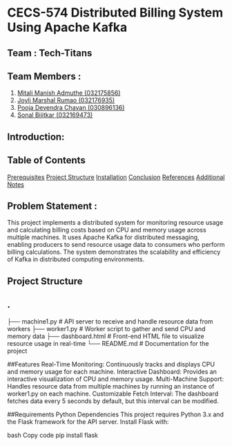 # CECS-574 Distributed Billing System Using Apache Kafka

## Team : Tech-Titans

## Team Members :

  1. [Mitali Manish Admuthe (032175856)](https://github.com/Mma5901)
  2. [Joyli Marshal Rumao (032176935)](https://github.com/joyli-25)
  3. [Pooja Devendra Chavan (030896136)](https://github.com/pooja240599)
  4. [Sonal Bijitkar (032169473)](https://github.com/so-bit)

## Introduction:

## Table of Contents
[Prerequisites](#Prerequisites)
[Project Structure](#Project_Structure)
[Installation](#Installation)
[Conclusion](#Conclusion)
[References](#References)
[Additional Notes](#Additional_Notes)

## Problem Statement :
This project implements a distributed system for monitoring resource usage and calculating billing costs based on CPU and memory usage across multiple machines. It uses Apache Kafka for distributed messaging, enabling producers to send resource usage data to consumers who perform billing calculations. The system demonstrates the scalability and efficiency of Kafka in distributed computing environments.

## Project Structure
## .
├── machine1.py        # API server to receive and handle resource data from workers
├── worker1.py         # Worker script to gather and send CPU and memory data
├── dashboard.html     # Front-end HTML file to visualize resource usage in real-time
└── README.md          # Documentation for the project

##Features
Real-Time Monitoring: Continuously tracks and displays CPU and memory usage for each machine.
Interactive Dashboard: Provides an interactive visualization of CPU and memory usage.
Multi-Machine Support: Handles resource data from multiple machines by running an instance of worker1.py on each machine.
Customizable Fetch Interval: The dashboard fetches data every 5 seconds by default, but this interval can be modified.

##Requirements
Python Dependencies
This project requires Python 3.x and the Flask framework for the API server. Install Flask with:

bash
Copy code
pip install flask

